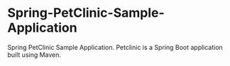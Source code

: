 # Spring-PetClinic-Sample-Application
Spring PetClinic Sample Application. Petclinic is a Spring Boot application built using Maven.
